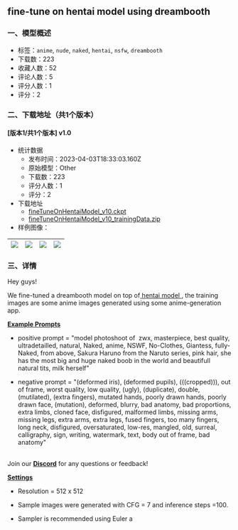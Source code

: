 ## fine-tune on hentai model using dreambooth
### 一、模型概述

- 标签：`anime`, `nude`, `naked`, `hentai`, `nsfw`, `dreambooth`
- 下载数：223
- 收藏人数：52
- 评论人数：5
- 评分人数：1
- 评分：2

### 二、下载地址（共1个版本）

#### [版本1/共1个版本] v1.0

- 统计数据
  - 发布时间：2023-04-03T18:33:03.160Z
  - 原始模型：Other
  - 下载数：223
  - 评分人数：1
  - 评分：2
- 下载地址
  - [fineTuneOnHentaiModel_v10.ckpt](https://civitai.com/api/download/models/32797)
  - [fineTuneOnHentaiModel_v10_trainingData.zip](https://civitai.com/api/download/models/32797?type=Training%20Data)
- 样例图像：

| <img src="https://image.civitai.com/xG1nkqKTMzGDvpLrqFT7WA/7edb5f35-aae4-450f-be3a-34ebab9bf300/width=450/395011.jpeg" /> | <img src="https://image.civitai.com/xG1nkqKTMzGDvpLrqFT7WA/d2f7ce3f-fa44-43d3-baba-3dc793805500/width=450/395010.jpeg" /> | <img src="https://image.civitai.com/xG1nkqKTMzGDvpLrqFT7WA/fcb83711-1604-49e9-5ec4-826408b12700/width=450/395009.jpeg" /> | <img src="https://image.civitai.com/xG1nkqKTMzGDvpLrqFT7WA/3a976b9e-ee96-4cf6-4458-03136022d600/width=450/395008.jpeg" /> |
| ---- | ---- | ---- | ---- |


### 三、详情
<p>Hey guys!</p><p></p><p>We fine-tuned a dreambooth model on top of<a target="_blank" rel="ugc" href="https://civitai.com/models/2583/grapefruit-hentai-model"> hentai model </a>, the training images are some anime images generated using some anime-generation app.</p><p></p><p><strong><u>Example Prompts</u></strong></p><ul><li><p>positive prompt = "model photoshoot of  zwx, masterpiece, best quality, ultradetailled, natural, Naked, anime, NSWF, No-Clothes, Giantess, fully-Naked, from above, Sakura Haruno from the Naruto series, pink hair, she has the most big and huge naked boob in the world and beautifull natural tits, milk herself"</p></li><li><p>negative prompt = "(deformed iris), (deformed pupils), (((cropped))), out of frame, worst quality, low quality, (ugly), (duplicate), double, (mutilated), (extra fingers), mutated hands, poorly drawn hands, poorly drawn face, (mutation), deformed, blurry, bad anatomy, bad proportions, extra limbs, cloned face, disfigured, malformed limbs, missing arms, missing legs, extra arms, extra legs, fused fingers, too many fingers, long neck, disfigured, oversaturated, low-res, mangled, old, surreal, calligraphy, sign, writing, watermark, text, body out of frame, bad anatomy"</p></li></ul><p><br />Join our <a target="_blank" rel="ugc" href="https://discord.gg/ubpkxuzt"><strong>Discord</strong></a> for any questions or feedback!</p><p></p><p><strong><u>Settings</u></strong></p><ul><li><p>Resolution = 512 x 512</p></li><li><p>Sample images were generated with CFG = 7 and inference steps =100.</p></li><li><p>Sampler is recommended using Euler a</p></li></ul>